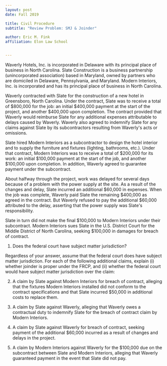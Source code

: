 ```yaml
---
layout: post 
date: Fall 2019 

title: Civil Procedure
subtitle: "Review Problem: SMJ & Joinder"

author: Eric M. Fink
affiliation: Elon Law School 


---
```


Waverly Hotels, Inc. is incorporated in Delaware with its principal place of business in North Carolina. Slate Construction is a business partnership (unincorporated association) based in Maryland, owned by partners who are domiciled in Delaware, Pennsylvania, and Maryland. Modern Interiors, Inc. is incorporated and has its principal place of business in North Carolina. 

Waverly contracted with Slate for the construction of a new hotel in Greensboro, North Carolina. Under the contract, Slate was to receive a total of $800,000 for the job: an initial $400,000 payment at the start of the project, and another $400,000 upon completion. The contract provided that Waverly would reimburse Slate for any additional expenses attributable to delays caused by Waverly. Waverly also agreed to indemnify Slate for any claims against Slate by its subcontractors resulting from Waverly's acts or omissions. 

Slate hired Modern Interiors as a subcontractor to design the hotel interior and to supply the furniture and fixtures (lighting, bathrooms, etc.). Under that contract, Modern Interiors was to receive a total of $200,000 for its work: an initial $100,000 payment at the start of the job, and another $100,000 upon completion. In addition, Waverly agreed to guarantee payment under the subcontract. 

About halfway through the project, work was delayed for several days because of a problem with the power supply at the site. As a result of the changes and delay, Slate incurred an additional $60,000 in expenses. When the job was complete, Waverly paid Slate the remaining $400,000 as agreed in the contract. But Waverly refused to pay the additional $60,000 attributed to the delay, asserting that the power supply was Slate's responsibility. 

Slate in turn did not make the final $100,000 to Modern Interiors under their subcontract. Modern Interiors sues Slate in the U.S. District Court for the Middle District of North Carolina, seeking $100,000 in damages for breach of contract.

1. Does the federal court have subject matter jurisdiction? 

Regardless of your answer, assume that the federal court does have subject matter jurisdiction. For each of the following additional claims, explain (i) whether joinder is proper under the FRCP, and (ii) whether the federal court would have subject matter jurisdiction over the claim:

2. A claim by Slate against Modern Interiors for breach of contract, alleging that the fixtures Modern Interiors installed did not conform to the contract specifications and that Slate incurred $50,000 in additional costs to replace them. 

3. A claim by Slate against Waverly, alleging that Waverly owes a contractual duty to indemnify Slate for the breach of contract claim by Modern Interiors.  

4. A claim by Slate against Waverly for breach of contract, seeking payment of the additional $60,000 incurred as a result of changes and delays in the project. 

5. A claim by Modern Interiors against Waverly for the $100,000 due on the subcontract between Slate and Modern Interiors, alleging that Waverly guaranteed payment in the event that Slate did not pay. 

